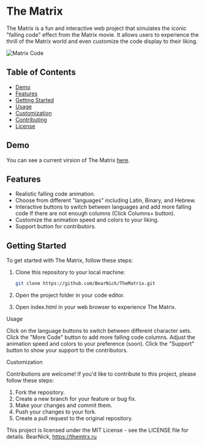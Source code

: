 # The Matrix

The Matrix is a fun and interactive web project that simulates the iconic "falling code" effect from the Matrix movie. It allows users to experience the thrill of the Matrix world and even customize the code display to their liking.

![Matrix Code](https://github.com/BearNick/TheMatrix/assets/113032305/553d21f2-f4c1-4a47-ba2c-0cc61e14f937)

## Table of Contents

- [Demo](#demo)
- [Features](#features)
- [Getting Started](#getting-started)
- [Usage](#usage)
- [Customization](#customization)
- [Contributing](#contributing)
- [License](#license)

## Demo

You can see a current virsion of The Matrix [here](https://themtrx.ru).

## Features

- Realistic falling code animation.
- Choose from different "languages" including Latin, Binary, and Hebrew.
- Interactive buttons to switch between languages and add more falling code If there are not enough columns (Click Columns+ button).
- Customize the animation speed and colors to your liking.
- Support button for contributors.

## Getting Started

To get started with The Matrix, follow these steps:

1. Clone this repository to your local machine:

   ```bash
   git clone https://github.com/BearNick/TheMatrix.git

2. Open the project folder in your code editor.
3. Open index.html in your web browser to experience The Matrix.

Usage

Click on the language buttons to switch between different character sets.
Click the "More Code" button to add more falling code columns.
Adjust the animation speed and colors to your preference (soon).
Click the "Support" button to show your support to the contributors.

Customization

Contributions are welcome! If you'd like to contribute to this project, please follow these steps:

1. Fork the repository.
2. Create a new branch for your feature or bug fix.
3. Make your changes and commit them.
4. Push your changes to your fork.
5. Create a pull request to the original repository.

This project is licensed under the MIT License - see the LICENSE file for details.
BearNick, 
https://themtrx.ru


